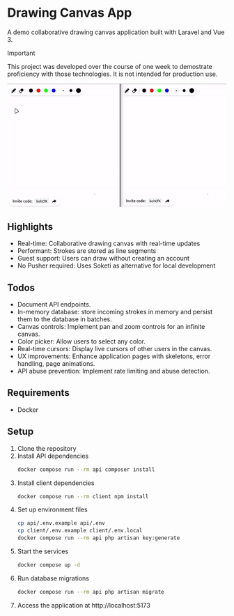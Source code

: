 # Drawing Canvas App
A demo collaborative drawing canvas application built with Laravel and Vue 3.

> [!IMPORTANT] 
> This project was developed over the course of one week to demostrate
> proficiency with those technologies. It is not intended for production use.

![Drawing Canvas App Preview](./preview.gif)

## Highlights
- Real-time: Collaborative drawing canvas with real-time updates
- Performant: Strokes are stored as line segments
- Guest support: Users can draw without creating an account
- No Pusher required: Uses Soketi as alternative for local development

## Todos
- Document API endpoints.
- In-memory database: store incoming strokes in memory and persist them to the database in batches.
- Canvas controls: Implement pan and zoom controls for an infinite canvas.
- Color picker: Allow users to select any color.
- Real-time cursors: Display live cursors of other users in the canvas.
- UX improvements: Enhance application pages with skeletons, error handling, page animations.
- API abuse prevention: Implement rate limiting and abuse detection.

## Requirements
- Docker

## Setup
1. Clone the repository
2. Install API dependencies
    ```bash
    docker compose run --rm api composer install
    ```
3. Install client dependencies
    ```bash
    docker compose run --rm client npm install
    ```
2. Set up environment files
    ```bash
    cp api/.env.example api/.env
    cp client/.env.example client/.env.local
    docker compose run --rm api php artisan key:generate
    ```
4. Start the services
    ```bash
    docker compose up -d
    ```
5. Run database migrations
    ```bash
    docker compose run --rm api php artisan migrate
    ```
6. Access the application at http://localhost:5173
